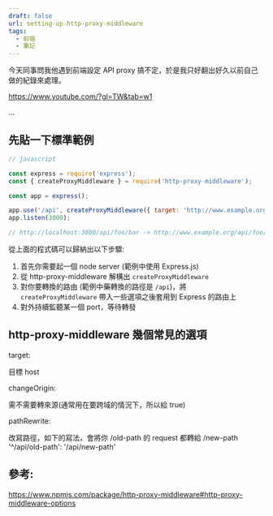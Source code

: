 ```yaml
---
draft: false
url: setting-up-http-proxy-middleware
tags:
  - 前端
  - 筆記
---
```


今天同事問我他遇到前端設定 API proxy 搞不定，於是我只好翻出好久以前自己做的紀錄來處理。

https://www.youtube.com/?gl=TW&tab=w1
<!--more-->
...

## 先貼一下標準範例

```javascript
// javascript

const express = require('express');
const { createProxyMiddleware } = require('http-proxy-middleware');

const app = express();

app.use('/api', createProxyMiddleware({ target: 'http://www.example.org', changeOrigin: true }));
app.listen(3000);

// http://localhost:3000/api/foo/bar -> http://www.example.org/api/foo/bar
```

從上面的程式碼可以歸納出以下步驟:
1. 首先你需要起一個 node server (範例中使用 Express.js)
2. 從 http-proxy-middleware 解構出 `createProxyMiddleware`
3. 對你要轉換的路由 (範例中藥轉換的路徑是 `/api`)，將 `createProxyMiddleware` 帶入一些選項之後套用到 Express 的路由上
4. 對外持續監聽某一個 port，等待轉發

## http-proxy-middleware 幾個常見的選項
target:

目標 host

changeOrigin:

需不需要轉來源(通常用在要跨域的情況下，所以給 true)

pathRewrite:

改寫路徑，如下的寫法，會將你 /old-path 的 request 都轉給 /new-path
'^/api/old-path': '/api/new-path'

## 參考:

https://www.npmjs.com/package/http-proxy-middleware#http-proxy-middleware-options
